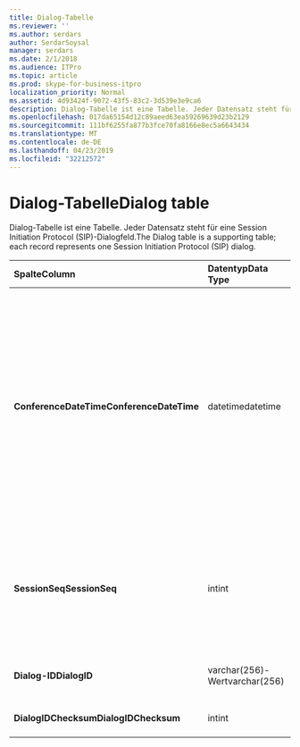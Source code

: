```yaml
---
title: Dialog-Tabelle
ms.reviewer: ''
ms.author: serdars
author: SerdarSoysal
manager: serdars
ms.date: 2/1/2018
ms.audience: ITPro
ms.topic: article
ms.prod: skype-for-business-itpro
localization_priority: Normal
ms.assetid: 4d93424f-9072-43f5-83c2-3d539e3e9ca6
description: Dialog-Tabelle ist eine Tabelle. Jeder Datensatz steht für eine Session Initiation Protocol (SIP)-Dialogfeld.
ms.openlocfilehash: 017da65154d12c89aeed63ea59269639d23b2129
ms.sourcegitcommit: 111bf6255fa877b3fce70fa8166e8ec5a6643434
ms.translationtype: MT
ms.contentlocale: de-DE
ms.lasthandoff: 04/23/2019
ms.locfileid: "32212572"
---
```

# <a name="dialog-table"></a><span data-ttu-id="978c8-103">Dialog-Tabelle</span><span class="sxs-lookup"><span data-stu-id="978c8-103">Dialog table</span></span>
 
<span data-ttu-id="978c8-104">Dialog-Tabelle ist eine Tabelle. Jeder Datensatz steht für eine Session Initiation Protocol (SIP)-Dialogfeld.</span><span class="sxs-lookup"><span data-stu-id="978c8-104">The Dialog table is a supporting table; each record represents one Session Initiation Protocol (SIP) dialog.</span></span>
  
|<span data-ttu-id="978c8-105">**Spalte**</span><span class="sxs-lookup"><span data-stu-id="978c8-105">**Column**</span></span>|<span data-ttu-id="978c8-106">**Datentyp**</span><span class="sxs-lookup"><span data-stu-id="978c8-106">**Data Type**</span></span>|<span data-ttu-id="978c8-107">**Schlüssel/Index**</span><span class="sxs-lookup"><span data-stu-id="978c8-107">**Key/Index**</span></span>|<span data-ttu-id="978c8-108">**Details**</span><span class="sxs-lookup"><span data-stu-id="978c8-108">**Details**</span></span>|
|:-----|:-----|:-----|:-----|
|<span data-ttu-id="978c8-109">**ConferenceDateTime**</span><span class="sxs-lookup"><span data-stu-id="978c8-109">**ConferenceDateTime**</span></span> <br/> |<span data-ttu-id="978c8-110">datetime</span><span class="sxs-lookup"><span data-stu-id="978c8-110">datetime</span></span>  <br/> |<span data-ttu-id="978c8-111">Primary</span><span class="sxs-lookup"><span data-stu-id="978c8-111">Primary</span></span>  <br/> |<span data-ttu-id="978c8-112">Zeitpunkt der Agent für die Qualität der Betriebsprozesse (QoE) den ersten Bericht vom Anrufer oder angerufenen empfängt Zeit.</span><span class="sxs-lookup"><span data-stu-id="978c8-112">Time when the Quality of Excellence (QoE) agent receives the first report from either caller or callee.</span></span> <span data-ttu-id="978c8-113">In Verbindung mit SessionSeq verwendet, um eine Sitzung eindeutig zu identifizieren.</span><span class="sxs-lookup"><span data-stu-id="978c8-113">Used in conjunction with SessionSeq to uniquely identify a session.</span></span>  <br/> |
|<span data-ttu-id="978c8-114">**SessionSeq**</span><span class="sxs-lookup"><span data-stu-id="978c8-114">**SessionSeq**</span></span> <br/> |<span data-ttu-id="978c8-115">int</span><span class="sxs-lookup"><span data-stu-id="978c8-115">int</span></span>  <br/> |<span data-ttu-id="978c8-116">Primary</span><span class="sxs-lookup"><span data-stu-id="978c8-116">Primary</span></span>  <br/> |<span data-ttu-id="978c8-117">Sequenznummer zur Unterscheidung von Sitzungen, wenn sie die dieselbe ConferenceDateTime aufweisen.</span><span class="sxs-lookup"><span data-stu-id="978c8-117">Sequence number to differentiate sessions when they have the same ConferenceDateTime.</span></span>  <br/> |
|<span data-ttu-id="978c8-118">**Dialog-ID**</span><span class="sxs-lookup"><span data-stu-id="978c8-118">**DialogID**</span></span> <br/> |<span data-ttu-id="978c8-119">varchar(256)-Wert</span><span class="sxs-lookup"><span data-stu-id="978c8-119">varchar(256)</span></span>  <br/> ||<span data-ttu-id="978c8-120">Dialog-ID der global eindeutig ist.</span><span class="sxs-lookup"><span data-stu-id="978c8-120">Dialog ID which is globally unique.</span></span>  <br/> |
|<span data-ttu-id="978c8-121">**DialogIDChecksum**</span><span class="sxs-lookup"><span data-stu-id="978c8-121">**DialogIDChecksum**</span></span> <br/> |<span data-ttu-id="978c8-122">int</span><span class="sxs-lookup"><span data-stu-id="978c8-122">int</span></span>  <br/> |<span data-ttu-id="978c8-123">Index</span><span class="sxs-lookup"><span data-stu-id="978c8-123">index</span></span>  <br/> |<span data-ttu-id="978c8-124">Prüfsumme der Dialog-ID.</span><span class="sxs-lookup"><span data-stu-id="978c8-124">Checksum of the Dialog ID.</span></span>  <br/> |
   

